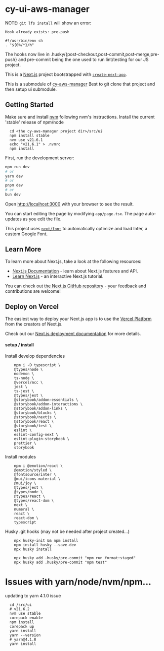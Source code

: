 # cy-ui-aws-manager

NOTE: `git lfs install` will show an error:

```
Hook already exists: pre-push

#!/usr/bin/env sh
. "${0%/*}/h"
```

The hooks now live in .husky/{post-checkout,post-commit,post-merge,pre-push} and pre-commit being the one used to run lint/testing for our JS project.

This is a [Next.js](https://nextjs.org/) project bootstrapped with [`create-next-app`](https://github.com/vercel/next.js/tree/canary/packages/create-next-app).

This is a submodule of [cy-aws-manager](https://github.com/hagan/cy-aws-manager)
Best to git clone that project and then setup ui submodule.

## Getting Started

Make sure and install [nvm](https://github.com/nvm-sh/nvm) following nvm's instructions.
Install the current 'stable' release of npm/node

```
  cd <the cy-aws-manager project dir>/src/ui
  npm install stable
  nvm use v21.6.1
  echo "v21.6.1" > .nvmrc
  npm install
```

First, run the development server:

```bash
npm run dev
# or
yarn dev
# or
pnpm dev
# or
bun dev
```

Open [http://localhost:3000](http://localhost:3000) with your browser to see the result.

You can start editing the page by modifying `app/page.tsx`. The page auto-updates as you edit the file.

This project uses [`next/font`](https://nextjs.org/docs/basic-features/font-optimization) to automatically optimize and load Inter, a custom Google Font.

## Learn More

To learn more about Next.js, take a look at the following resources:

- [Next.js Documentation](https://nextjs.org/docs) - learn about Next.js features and API.
- [Learn Next.js](https://nextjs.org/learn) - an interactive Next.js tutorial.

You can check out [the Next.js GitHub repository](https://github.com/vercel/next.js/) - your feedback and contributions are welcome!

## Deploy on Vercel

The easiest way to deploy your Next.js app is to use the [Vercel Platform](https://vercel.com/new?utm_medium=default-template&filter=next.js&utm_source=create-next-app&utm_campaign=create-next-app-readme) from the creators of Next.js.

Check out our [Next.js deployment documentation](https://nextjs.org/docs/deployment) for more details.

#### setup / install

Install develop dependencies

```
    npm i -D typescript \
    @types/node \
    nodemon \
    ts-node \
    @vercel/ncc \
    jest \
    ts-jest \
    @types/jest \
    @storybook/addon-essentials \
    @storybook/addon-interactions \
    @storybook/addon-links \
    @storybook/blocks \
    @storybook/nextjs \
    @storybook/react \
    @storybook/test \
    eslint \
    eslint-config-next \
    eslint-plugin-storybook \
    prettier \
    storybook
```

Install modules

```
    npm i @emotion/react \
    @emotion/styled \
    @fontsource/inter \
    @mui/icons-material \
    @mui/joy \
    @types/jest \
    @types/node \
    @types/react \
    @types/react-dom \
    next \
    numeral \
    react \
    react-dom \
    typescript
```

Husky .git hooks (may not be needed after project created...)

```
    npx husky-init && npm install
    npm install husky --save-dev
    npx husky install

    npx husky add .husky/pre-commit "npm run format:staged"
    npx husky add .husky/pre-commit "npm test"
```

# Issues with yarn/node/nvm/npm...

updating to yarn 4.1.0 issue

```
  cd /src/ui
  # v21.6.2
  nvm use stable
  corepack enable
  npm install
  corepack up
  yarn install
  yarn --version
  # yarn@4.1.0
  yarn install

```
